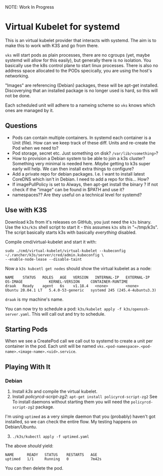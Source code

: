 NOTE: Work In Progress

# Virtual Kubelet for systemd

This is an virtual kubelet provider that interacts with systemd. The aim is to make this to work
with K3S and go from there.

`vks` will start pods as plain processes, there are no cgroups (yet, maybe systemd will allow for
this easily), but generally there is no isolation. You basically use the k8s control plane to start
linux processes. There is also no address space allocated to the PODs specically, you are using the
host's networking.

"Images" are referencing (Debian) packages, these will be apt-get installed. Discoverying that an
installed package is no longer used is hard, so this will not be done.

Each scheduled unit will adhere to a nameing scheme so `vks` knows which ones are managed by it.

## Questions

* Pods can contain multiple containers. In systemd each container is a Unit (file). How can we keep
  track of these diff. Units and re-create the Pod when we need to?
* Pod storage, secret etc. Just something on disk? `/var/lib/<something>`?
* How to provision a Debian system to be able to join a k3s cluster? Something very minimal is
  needed here. _Maybe_ getting to k3s super early will help. We can then install extra things to
  configure?
* Add a private repo for debian packages. I.e. I want to install latest CoreDNS which isn't in
  Debian. I need to add a repo for this... How?
* If imagePullPolicy is set to Always, then apt-get install the binary ? If not check if the "image"
  can be found in $PATH and use it?
* namespaces?? Are they useful on a technical level for systemd?

## Use with K3S

Download k3s from it's releases on GitHub, you just need the `k3s` binary. Use the `k3s/k3s` shell
script to start it - this assumes `k3s` sits in "~/tmp/k3s". The script basically starts k3s with
basically _everything_ disabled.

Compile cmd/virtual-kubelet and start it with:

~~~
sudo ./cmd/virtual-kubelet/virtual-kubelet --kubeconfig ~/.rancher/k3s/server/cred/admin.kubeconfig \
--enable-node-lease --disable-taint
~~~

Now a `k3s kubcetl get nodes` should show the virtual kubelet as a node:
~~~
NAME    STATUS   ROLES   AGE   VERSION   INTERNAL-IP   EXTERNAL-IP   OS-IMAGE            KERNEL-VERSION     CONTAINER-RUNTIME
draak   Ready    agent   6s    v1.18.4   <none>        <none>        Ubuntu 20.04.1 LT   5.4.0-53-generic   systemd 245 (245.4-4ubuntu3.3)
~~~

`draak` is my machine's name.

You can now try to schedule a pod: `k3s/kubelet apply -f k3s/openssh-server.yaml`. This will call
out and try to schedule.

## Starting Pods

When we see a CreatePod call we call out to systemd to create a unit per container in the pod. Each
unit will be named `vks.<pod-namespace>.<pod-name>.<image-name>.<uid>.service`.

## Playing With It

### Debian

1. Install *k3s* and compile the virtual kubelet.
2. Install *policyrcd-script-zg2*: `apt-get install policyrcd-script-zg2` See
   To install daemons without starting them you will need the `policyrcd-script-zg2` package.

I'm using `uptimed` as a very simple daemon that you (probably) haven't got installed, so we can
check the entire flow. My testing happens on Debian/Ubuntu.

3. `./k3s/kubectl apply -f uptimed.yaml`

The above *should* yield:

~~~
NAME      READY   STATUS    RESTARTS   AGE
uptimed   1/1     Running   0          7m42s
~~~

You can then delete the pod.
